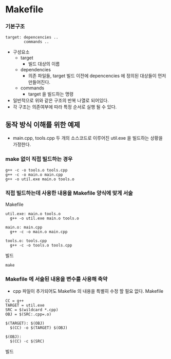 # Makefile

### 기본구조
```
target: depencencies ..
        commands ..
```
- 구성요소
  - target
    - 빌드 대상의 이름
  - dependencies
    - 의존 파일들, target 빌드 이전에 depencencies 에 정의된 대상들이 먼저 만들어진다.
  - commands
    - target 을 빌드하는 명령
- 일반적으로 위와 같은 구조의 반복 나열로 되어있다.
- 각 구조는 의존여부에 따라 특정 순서로 실행 될 수 있다.

## 동작 방식 이해를 위한 예제
- main.cpp, tools.cpp 두 개의 소스코드로 이루어진 util.exe 을 빌드하는 상황을 가정한다.

### make 없이 직접 빌드하는 경우
```
g++ -c -o tools.o tools.cpp
g++ -c -o main.o main.cpp 
g++ -o util.exe main.o tools.o
```

### 직접 빌드하는데 사용한 내용을 Makefile 양식에 맞게 서술
Makefile
```
util.exe: main.o tools.o
  g++ -o util.exe main.o tools.o

main.o: main.cpp
  g++ -c -o main.o main.cpp

tools.o: tools.cpp
  g++ -c -o tools.o tools.cpp
```
빌드
```
make
```

### Makefile 에 서술된 내용을 변수를 사용해 축약
- cpp 파일이 추가되어도 Makefile 의 내용을 특별히 수정 할 필요 없다.
Makefile
```
CC = g++
TARGET = util.exe
SRC = $(wildcard *.cpp)
OBJ = $(SRC:.cpp=.o)

$(TARGET): $(OBJ)
  $(CC) -o $(TARGET) $(OBJ)
  
$(OBJ):
  $(CC) -c $(SRC)
```
빌드
```

```
